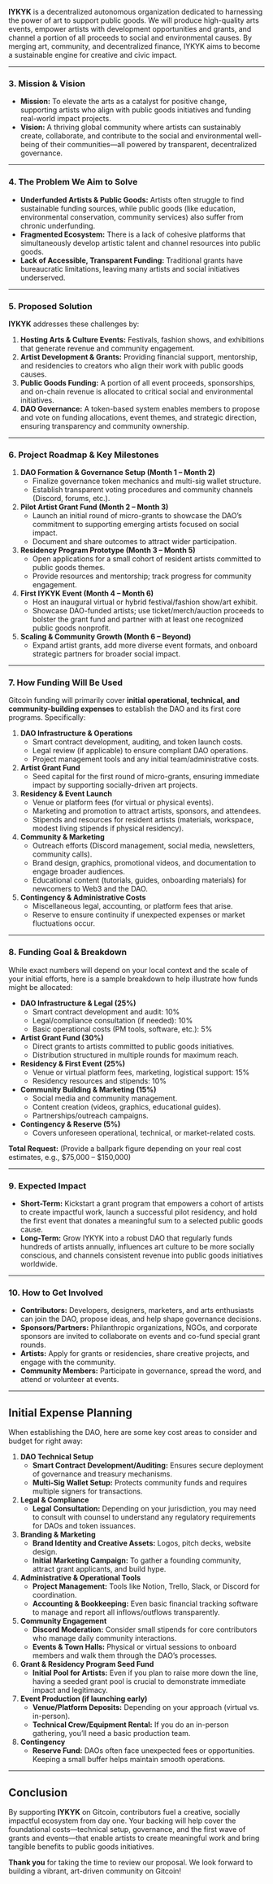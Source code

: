 **IYKYK** is a decentralized autonomous organization dedicated to harnessing the power of art to support public goods. We will produce high-quality arts events, empower artists with development opportunities and grants, and channel a portion of all proceeds to social and environmental causes. By merging art, community, and decentralized finance, IYKYK aims to become a sustainable engine for creative and civic impact.

---

### **3. Mission & Vision**

- **Mission:** To elevate the arts as a catalyst for positive change, supporting artists who align with public goods initiatives and funding real-world impact projects.
- **Vision:** A thriving global community where artists can sustainably create, collaborate, and contribute to the social and environmental well-being of their communities—all powered by transparent, decentralized governance.

---

### **4. The Problem We Aim to Solve**

- **Underfunded Artists & Public Goods:** Artists often struggle to find sustainable funding sources, while public goods (like education, environmental conservation, community services) also suffer from chronic underfunding.
- **Fragmented Ecosystem:** There is a lack of cohesive platforms that simultaneously develop artistic talent and channel resources into public goods.
- **Lack of Accessible, Transparent Funding:** Traditional grants have bureaucratic limitations, leaving many artists and social initiatives underserved.

---

### **5. Proposed Solution**

**IYKYK** addresses these challenges by:

1. **Hosting Arts & Culture Events:** Festivals, fashion shows, and exhibitions that generate revenue and community engagement.
2. **Artist Development & Grants:** Providing financial support, mentorship, and residencies to creators who align their work with public goods causes.
3. **Public Goods Funding:** A portion of all event proceeds, sponsorships, and on-chain revenue is allocated to critical social and environmental initiatives.
4. **DAO Governance:** A token-based system enables members to propose and vote on funding allocations, event themes, and strategic direction, ensuring transparency and community ownership.

---

### **6. Project Roadmap & Key Milestones**

1. **DAO Formation & Governance Setup (Month 1 – Month 2)**
    - Finalize governance token mechanics and multi-sig wallet structure.
    - Establish transparent voting procedures and community channels (Discord, forums, etc.).
2. **Pilot Artist Grant Fund (Month 2 – Month 3)**
    - Launch an initial round of micro-grants to showcase the DAO’s commitment to supporting emerging artists focused on social impact.
    - Document and share outcomes to attract wider participation.
3. **Residency Program Prototype (Month 3 – Month 5)**
    - Open applications for a small cohort of resident artists committed to public goods themes.
    - Provide resources and mentorship; track progress for community engagement.
4. **First IYKYK Event (Month 4 – Month 6)**
    - Host an inaugural virtual or hybrid festival/fashion show/art exhibit.
    - Showcase DAO-funded artists; use ticket/merch/auction proceeds to bolster the grant fund and partner with at least one recognized public goods nonprofit.
5. **Scaling & Community Growth (Month 6 – Beyond)**
    - Expand artist grants, add more diverse event formats, and onboard strategic partners for broader social impact.

---

### **7. How Funding Will Be Used**

Gitcoin funding will primarily cover **initial operational, technical, and community-building expenses** to establish the DAO and its first core programs. Specifically:

1. **DAO Infrastructure & Operations**
    - Smart contract development, auditing, and token launch costs.
    - Legal review (if applicable) to ensure compliant DAO operations.
    - Project management tools and any initial team/administrative costs.
2. **Artist Grant Fund**
    - Seed capital for the first round of micro-grants, ensuring immediate impact by supporting socially-driven art projects.
3. **Residency & Event Launch**
    - Venue or platform fees (for virtual or physical events).
    - Marketing and promotion to attract artists, sponsors, and attendees.
    - Stipends and resources for resident artists (materials, workspace, modest living stipends if physical residency).
4. **Community & Marketing**
    - Outreach efforts (Discord management, social media, newsletters, community calls).
    - Brand design, graphics, promotional videos, and documentation to engage broader audiences.
    - Educational content (tutorials, guides, onboarding materials) for newcomers to Web3 and the DAO.
5. **Contingency & Administrative Costs**
    - Miscellaneous legal, accounting, or platform fees that arise.
    - Reserve to ensure continuity if unexpected expenses or market fluctuations occur.

---

### **8. Funding Goal & Breakdown**

While exact numbers will depend on your local context and the scale of your initial efforts, here is a sample breakdown to help illustrate how funds might be allocated:

- **DAO Infrastructure & Legal (25%)**
    - Smart contract development and audit: 10%
    - Legal/compliance consultation (if needed): 10%
    - Basic operational costs (PM tools, software, etc.): 5%
- **Artist Grant Fund (30%)**
    - Direct grants to artists committed to public goods initiatives.
    - Distribution structured in multiple rounds for maximum reach.
- **Residency & First Event (25%)**
    - Venue or virtual platform fees, marketing, logistical support: 15%
    - Residency resources and stipends: 10%
- **Community Building & Marketing (15%)**
    - Social media and community management.
    - Content creation (videos, graphics, educational guides).
    - Partnerships/outreach campaigns.
- **Contingency & Reserve (5%)**
    - Covers unforeseen operational, technical, or market-related costs.

**Total Request:** (Provide a ballpark figure depending on your real cost estimates, e.g., $75,000 – $150,000)

---

### **9. Expected Impact**

- **Short-Term:** Kickstart a grant program that empowers a cohort of artists to create impactful work, launch a successful pilot residency, and hold the first event that donates a meaningful sum to a selected public goods cause.
- **Long-Term:** Grow IYKYK into a robust DAO that regularly funds hundreds of artists annually, influences art culture to be more socially conscious, and channels consistent revenue into public goods initiatives worldwide.

---

### **10. How to Get Involved**

- **Contributors:** Developers, designers, marketers, and arts enthusiasts can join the DAO, propose ideas, and help shape governance decisions.
- **Sponsors/Partners:** Philanthropic organizations, NGOs, and corporate sponsors are invited to collaborate on events and co-fund special grant rounds.
- **Artists:** Apply for grants or residencies, share creative projects, and engage with the community.
- **Community Members:** Participate in governance, spread the word, and attend or volunteer at events.

---

## **Initial Expense Planning**

When establishing the DAO, here are some key cost areas to consider and budget for right away:

1. **DAO Technical Setup**
    - **Smart Contract Development/Auditing:** Ensures secure deployment of governance and treasury mechanisms.
    - **Multi-Sig Wallet Setup:** Protects community funds and requires multiple signers for transactions.
2. **Legal & Compliance**
    - **Legal Consultation:** Depending on your jurisdiction, you may need to consult with counsel to understand any regulatory requirements for DAOs and token issuances.
3. **Branding & Marketing**
    - **Brand Identity and Creative Assets:** Logos, pitch decks, website design.
    - **Initial Marketing Campaign:** To gather a founding community, attract grant applicants, and build hype.
4. **Administrative & Operational Tools**
    - **Project Management:** Tools like Notion, Trello, Slack, or Discord for coordination.
    - **Accounting & Bookkeeping:** Even basic financial tracking software to manage and report all inflows/outflows transparently.
5. **Community Engagement**
    - **Discord Moderation:** Consider small stipends for core contributors who manage daily community interactions.
    - **Events & Town Halls:** Physical or virtual sessions to onboard members and walk them through the DAO’s processes.
6. **Grant & Residency Program Seed Fund**
    - **Initial Pool for Artists:** Even if you plan to raise more down the line, having a seeded grant pool is crucial to demonstrate immediate impact and legitimacy.
7. **Event Production (if launching early)**
    - **Venue/Platform Deposits:** Depending on your approach (virtual vs. in-person).
    - **Technical Crew/Equipment Rental:** If you do an in-person gathering, you’ll need a basic production team.
8. **Contingency**
    - **Reserve Fund:** DAOs often face unexpected fees or opportunities. Keeping a small buffer helps maintain smooth operations.

---

## **Conclusion**

By supporting **IYKYK** on Gitcoin, contributors fuel a creative, socially impactful ecosystem from day one. Your backing will help cover the foundational costs—technical setup, governance, and the first wave of grants and events—that enable artists to create meaningful work and bring tangible benefits to public goods initiatives.

**Thank you** for taking the time to review our proposal. We look forward to building a vibrant, art-driven community on Gitcoin!
